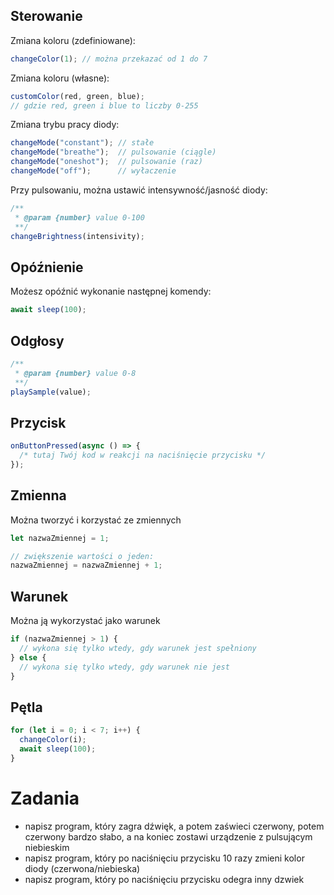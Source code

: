 ## Sterowanie

Zmiana koloru (zdefiniowane):
```js
changeColor(1); // można przekazać od 1 do 7
```

Zmiana koloru (własne):
```js
customColor(red, green, blue);
// gdzie red, green i blue to liczby 0-255
```

Zmiana trybu pracy diody:
```js
changeMode("constant"); // stałe
changeMode("breathe");  // pulsowanie (ciągle)
changeMode("oneshot");  // pulsowanie (raz)
changeMode("off");      // wyłaczenie
```

Przy pulsowaniu, można ustawić intensywność/jasność diody:
```js
/**
 * @param {number} value 0-100
 **/
changeBrightness(intensivity);
```

## Opóźnienie

Możesz opóźnić wykonanie następnej komendy:
```js
await sleep(100);
```

## Odgłosy
```js
/**
 * @param {number} value 0-8
 **/
playSample(value);
```

## Przycisk
```js
onButtonPressed(async () => {
  /* tutaj Twój kod w reakcji na naciśnięcie przycisku */
});
```

## Zmienna
Można tworzyć i korzystać ze zmiennych
```js
let nazwaZmiennej = 1;

// zwiększenie wartości o jeden: 
nazwaZmiennej = nazwaZmiennej + 1;
```

## Warunek
Można ją wykorzystać jako warunek
```js
if (nazwaZmiennej > 1) {
  // wykona się tylko wtedy, gdy warunek jest spełniony
} else {
  // wykona się tylko wtedy, gdy warunek nie jest
}
```

## Pętla
```js
for (let i = 0; i < 7; i++) {
  changeColor(i);
  await sleep(100);
}
```

# Zadania

* napisz program, który zagra dźwięk, a potem zaświeci czerwony, potem czerwony bardzo słabo, a na koniec zostawi urządzenie z pulsującym niebieskim
* napisz program, który po naciśnięciu przycisku 10 razy zmieni kolor diody (czerwona/niebieska)
* napisz program, który po naciśnięciu przycisku odegra inny dzwiek
